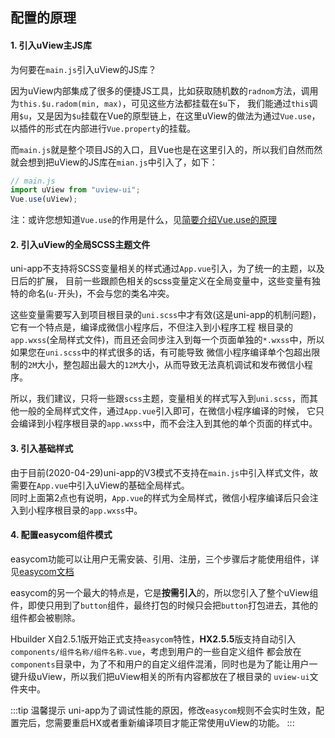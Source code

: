 ## 配置的原理

#### 1. 引入uView主JS库

为何要在`main.js`引入uView的JS库？

因为uView内部集成了很多的便捷JS工具，比如获取随机数的`radnom`方法，调用为`this.$u.radom(min, max)`，可见这些方法都挂载在`$u`下，
我们能通过`this`调用`$u`，又是因为`$u`挂载在Vue的原型链上，在这里uView的做法为通过`Vue.use`，以插件的形式在内部进行`Vue.property`的挂载。  

而`main.js`就是整个项目JS的入口，且Vue也是在这里引入的，所以我们自然而然就会想到把uView的JS库在`mian.js`中引入了，如下：

```js
// main.js
import uView from "uview-ui";
Vue.use(uView);
```

注：或许您想知道`Vue.use`的作用是什么，见[简要介绍Vue.use的原理](/components/vueUse.html)


#### 2. 引入uView的全局SCSS主题文件

uni-app不支持将SCSS变量相关的样式通过`App.vue`引入，为了统一的主题，以及日后的扩展，
目前一些跟颜色相关的scss变量定义在全局变量中，这些变量有独特的命名(`u-`开头)，不会与您的类名冲突。  

这些变量需要写入到项目根目录的`uni.scss`中才有效(这是uni-app的机制问题)，它有一个特点是，编译成微信小程序后，不但注入到小程序工程
根目录的`app.wxss`(全局样式文件)，而且还会同步注入到每一个页面单独的`*.wxss`中，所以如果您在`uni.scss`中的样式很多的话，有可能导致
微信小程序编译单个包超出限制的`2M`大小，整包超出最大的`12M`大小，从而导致无法真机调试和发布微信小程序。

所以，我们建议，只将一些跟`scss`主题，变量相关的样式写入到`uni.scss`，而其他一般的全局样式文件，通过`App.vue`引入即可，在微信小程序编译的时候，
它只会编译到小程序根目录的`app.wxss`中，而不会注入到其他的单个页面的样式中。
 


#### 3. 引入基础样式

由于目前(2020-04-29)uni-app的V3模式不支持在`main.js`中引入样式文件，故需要在`App.vue`中引入uView的基础全局样式。  
同时上面第2点也有说明，`App.vue`的样式为全局样式，微信小程序编译后只会注入到小程序根目录的`app.wxss`中。



#### 4. 配置easycom组件模式

easycom功能可以让用户无需安装、引用、注册，三个步骤后才能使用组件，详见[easycom文档](https://uni-appdcloud.io/collocation/pages?id=easycom)

easycom的另一个最大的特点是，它是**按需引入**的，所以您引入了整个uView组件，即使只用到了`button`组件，最终打包的时候只会把`button`打包进去，其他的组件都会被剔除。  

Hbuilder X自2.5.1版开始正式支持`easycom`特性，**HX2.5.5**版支持自动引入`components/组件名称/组件名称.vue`，考虑到用户的一些自定义组件
都会放在`components`目录中，为了不和用户的自定义组件混淆，同时也是为了能让用户一键升级uView，所以我们把uView相关的所有内容都放在了根目录的
`uview-ui`文件夹中。

:::tip 温馨提示
uni-app为了调试性能的原因，修改`easycom`规则不会实时生效，配置完后，您需要重启HX或者重新编译项目才能正常使用uView的功能。
:::